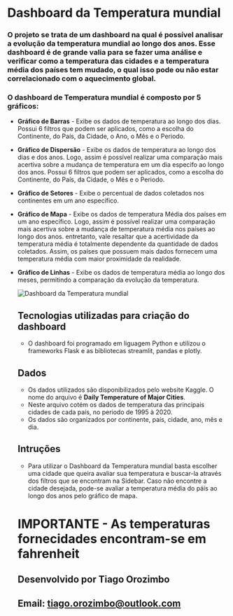 # Dashboard da Temperatura mundial
### O projeto se trata de um dashboard na qual é possível analisar a evolução da temperatura mundial ao longo dos anos. Esse dashboard é de grande valia para se fazer uma análise e verificar como a temperatura das cidades e a temperatura média dos países tem mudado, o qual isso pode ou não estar correlacionado com o aquecimento global.
### O dashboard de Temperatura mundial é composto por 5 gráficos:
- **Gráfico de Barras** - Exibe os dados de temperatura ao longo dos dias. Possui 6 filtros que podem ser aplicados, como a escolha do Continente, do País, da Cidade, o Ano, o Mês e o Periodo.
- **Gráfico de Dispersão** - Exibe os dados de temperatura ao longo dos dias e dos anos. Logo, assim é possível realizar uma comparação mais acertiva sobre a mudança de temperatura em um dia especifo ao longo dos anos. Possui 6 filtros que podem ser aplicados, como a escolha do Continente, do País, da Cidade, o Mês e o Periodo.
- **Gráfico de Setores** - Exibe o percentual de dados coletados nos continentes em um ano específico.
- **Gráfico de Mapa** - Exibe os dados de temperatura Média dos países em um ano específico. Logo, assim é possível realizar uma comparação mais acertiva sobre a mudança de temperatura média nos países ao longo dos anos. entretanto, vale resaltar que a acertividade da temperatura média é totalmente dependente da quantidade de dados coletados. Assim, os países que possuem mais dados fornecem uma temperatura média com maior proximidade da realidade.
- **Gráfico de Linhas** - Exibe os dados de temperatura média ao longo dos meses, permitindo a comparação da evolução da temperatura.
  
  ![Dashboard da Temperatura mundial](https://github.com/tiago-orozimbo/Desafio-Python/assets/166767028/d4d0155a-7d38-47b1-b23b-ab69cdbb8b98)


  ## Tecnologias utilizadas para criação do dashboard
  - O dashboard foi programado em liguagem Python e utilizou o frameworks Flask e as bibliotecas streamlit, pandas e plotly.
  ## Dados
  - Os dados utilizados são disponibilizados pelo website Kaggle. O nome do arquivo é **Daily Temperature of Major Cities**.
  - Neste arquivo cotém os dados de temperatura das principais cidades de cada país, no periodo de 1995 à 2020.
  - Os dados são organizados por continente, país, cidade, ano, mês e dia.
  ## Intruções
  - Para utilizar o Dashboard da Temperatura mundial basta escolher uma cidade que queira avaliar sua temperatura e buscar-la através dos filtros que se encontram na Sidebar. Caso não encontre a cidade desejada, pode-se avaliar a temperatura média do páis ao longo dos anos pelo gráfico de mapa.
 
  # IMPORTANTE - As temperaturas fornecidades encontram-se em **fahrenheit**
  ## Desenvolvido por  Tiago Orozimbo
  ## Email: tiago.orozimbo@outlook.com
 
